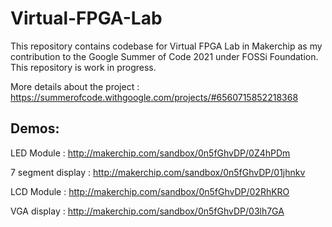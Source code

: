 # Virtual-FPGA-Lab
This repository contains codebase for Virtual FPGA Lab in Makerchip as my contribution to the Google Summer of Code 2021 under FOSSi Foundation. This repository is work in progress.

More details about the project : https://summerofcode.withgoogle.com/projects/#6560715852218368

## Demos:
LED Module : http://makerchip.com/sandbox/0n5fGhvDP/0Z4hPDm


7 segment display : http://makerchip.com/sandbox/0n5fGhvDP/01jhnkv


LCD Module : http://makerchip.com/sandbox/0n5fGhvDP/02RhKRO


VGA display : http://makerchip.com/sandbox/0n5fGhvDP/03lh7GA
